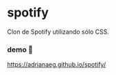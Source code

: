 # spotify
Clon de Spotify utilizando sólo CSS.

### demo :musical_note:
https://adrianaeg.github.io/spotify/


